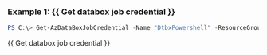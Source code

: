 ### Example 1: {{ Get databox job credential }}
```powershell
PS C:\> Get-AzDataBoxJobCredential -Name "DtbxPowershell" -ResourceGroupName "dhja"
```

{{ Get databox job credential }}